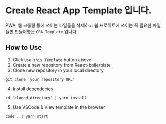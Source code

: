 # Create React App Template 입니다.

PWA, 웹 크롤링 등에 쓰이는 파일들을 삭제하고
웹 프로젝트에 쓰이는 꼭 필요한 파일들만 만들어놓은 `CRA Template` 입니다.

## How to Use
1. Click `Use this Template` button above
2. Create a new repository from React-boilerplate
3. Clone new repository in your local directory
```
git clone 'your repository URL'
```
4. Install dependecies
```
cd 'cloned directory' | yarn install
```
5. Use VSCode & View template in the browser
```
code . | yarn start
```
